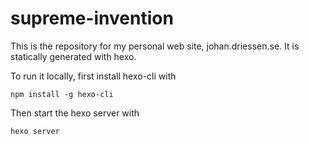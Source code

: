 # supreme-invention

This is the repository for my personal web site, johan.driessen.se.
It is statically generated with hexo.

To run it locally, first install hexo-cli with

	npm install -g hexo-cli

Then start the hexo server with

	hexo server
